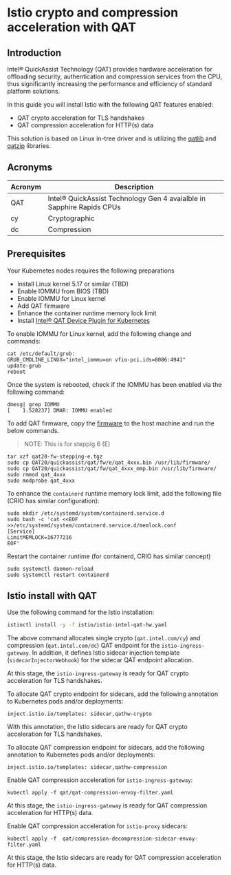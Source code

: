 # Istio crypto and compression acceleration with QAT

## Introduction

Intel® QuickAssist Technology (QAT) provides hardware acceleration for offloading security, authentication and compression services from the CPU, thus significantly increasing the performance and efficiency of standard platform solutions.

In this guide you will install Istio with the following QAT features enabled:

- QAT crypto acceleration for TLS handshakes
- QAT compression acceleration for HTTP(s) data

This solution is based on Linux in-tree driver and is utilizing the [qatlib](https://github.com/intel/qatlib)  and [qatzip](https://github.com/intel/qatzip) libraries.

## Acronyms

| Acronym | Description             |
|---------| ------------------------|
| QAT     | Intel® QuickAssist Technology Gen 4 avaialble in Sapphire Rapids CPUs |  
| cy      | Cryptographic |
| dc      | Compression |

## Prerequisites

Your Kubernetes nodes requires the following preparations

- Install Linux kernel 5.17 or similar (TBD)
- Enable IOMMU from BIOS (TBD)
- Enable IOMMU for Linux kernel
- Add QAT firmware
- Enhance the container runtime memory lock limit
- Install [Intel® QAT Device Plugin for Kubernetes](https://github.com/intel/intel-device-plugins-for-kubernetes)

To enable IOMMU for Linux kernel, add the following change and commands:

```console
cat /etc/default/grub:
GRUB_CMDLINE_LINUX="intel_iommu=on vfio-pci.ids=8086:4941"
update-grub
reboot
````

Once the system is rebooted, check if the IOMMU has been enabled via the following command:

```console
dmesg| grep IOMMU
[    1.528237] DMAR: IOMMU enabled
```

To add QAT firmware, copy the [firmware](../files/qat20-fw-stepping-e.tgz) to the host machine and run the below commands.

> NOTE: This is for steppig 6 (E)

```console
tar xzf qat20-fw-stepping-e.tgz
sudo cp QAT20/quickassist/qat/fw/e/qat_4xxx.bin /usr/lib/firmware/
sudo cp QAT20/quickassist/qat/fw/qat_4xxx_mmp.bin /usr/lib/firmware/
sudo rmmod qat_4xxx
sudo modprobe qat_4xxx
```

To enhance the `containerd` runtime memory lock limit, add the following file (CRIO has similar configuration):

```console
sudo mkdir /etc/systemd/system/containerd.service.d
sudo bash -c 'cat <<EOF >>/etc/systemd/system/containerd.service.d/memlock.conf
[Service]
LimitMEMLOCK=16777216
EOF'
```

Restart the container runtime (for containerd, CRIO has similar concept)

```console
sudo systemctl daemon-reload
sudo systemctl restart containerd
```

## Istio install with QAT

Use the following command for the Istio installation:

```bash
istioctl install -y -f istio/istio-intel-qat-hw.yaml
```

The above command allocates single crypto (`qat.intel.com/cy`) and compression (`qat.intel.com/dc`) QAT endpoint for the `istio-ingress-gateway`. In addition, it defines Istio sidecar injection template (`sidecarInjectorWebhook`) for the sidecar QAT endpoint allocation. 

At this stage, the `istio-ingress-gateway` is ready for QAT crypto acceleration for TLS handshakes.

To allocate QAT crypto endpoint for sidecars, add the following annotation to Kubernetes pods and/or deployments:

```console
inject.istio.io/templates: sidecar,qathw-crypto
```

With this annotation, the Istio sidecars are ready for QAT crypto acceleration for TLS handshakes.

To allocate QAT compression endpoint for sidecars, add the following annotation to Kubernetes pods and/or deployments:

```console
inject.istio.io/templates: sidecar,qathw-compression
```

Enable QAT compression acceleration for `istio-ingress-gateway`:

```console
kubectl apply -f qat/qat-compression-envoy-filter.yaml
```

At this stage, the `istio-ingress-gateway` is ready for QAT compression acceleration for HTTP(s) data.

Enable QAT compression acceleration for `istio-proxy` sidecars:

```console
kubectl apply -f  qat/compression-decompression-sidecar-envoy-filter.yaml
```

At this stage, the Istio sidecars are ready for QAT compression acceleration for HTTP(s) data.
